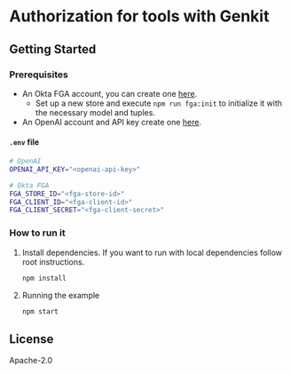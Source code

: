 # Authorization for tools with Genkit

## Getting Started

### Prerequisites

- An Okta FGA account, you can create one [here](https://dashboard.fga.dev).
  - Set up a new store and execute `npm run fga:init` to initialize it with the necessary model and tuples.
- An OpenAI account and API key create one [here](https://platform.openai.com).

#### `.env` file

```sh
# OpenAI
OPENAI_API_KEY="<openai-api-key>"

# Okta FGA
FGA_STORE_ID="<fga-store-id>"
FGA_CLIENT_ID="<fga-client-id>"
FGA_CLIENT_SECRET="<fga-client-secret>"
```

### How to run it

1. Install dependencies. If you want to run with local dependencies follow root instructions.

   ```sh
   npm install
   ```

2. Running the example
   ```sh
   npm start
   ```

## License

Apache-2.0
